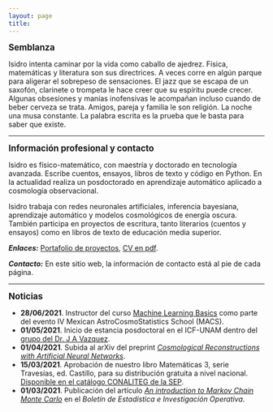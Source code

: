 ```yaml
---
layout: page
title: 
---
```


<span style="font-size:larger;">**Semblanza**</span>

Isidro intenta caminar por la vida como caballo de ajedrez. Física, matemáticas y literatura son sus directrices. A veces corre en algún parque para aligerar el sobrepeso de sensaciones. El jazz que se escapa de un saxofón, clarinete o trompeta le hace creer que su espíritu puede crecer. Algunas obsesiones y manías inofensivas le acompañan incluso cuando de beber cerveza se trata. Amigos, pareja y familia le son religión. La noche una musa constante. La palabra escrita es la prueba que le basta para saber que existe.
						
-------------------------------------------------------------
<span style="font-size:larger;">**Información profesional y contacto**</span>

Isidro es físico-matemático, con maestría y doctorado en tecnología avanzada. Escribe cuentos, ensayos, libros de texto y código en Python. En la actualidad realiza un posdoctorado en aprendizaje automático aplicado a cosmología observacional. 

Isidro trabaja con redes neuronales artificiales, inferencia bayesiana, aprendizaje automático y modelos cosmológicos de energía oscura. También participa en proyectos de escritura, tanto literarios (cuentos y ensayos) como en libros de texto de educación media superior. 

***Enlaces:*** [Portafolio de proyectos](portfolio.md), [CV en pdf](www.cv).

***Contacto:*** En este sitio web, la información de contacto está al pie de cada página. 

---------

<span style="font-size:larger;">**Noticias**</span>

- **28/06/2021**. Instructor del curso [Machine Learning Basics](https://github.com/igomezv/MACS_2021_ML_basics_neural_networks) como parte del evento IV Mexican AstroCosmoStatistics School (MACS).
- **01/05/2021**. Inicio de estancia posdoctoral en el ICF-UNAM dentro del [grupo del Dr. J A Vazquez](https://www.fis.unam.mx/~javazquez/index.html).
- **01/04/2021**. Subida al arXiv del preprint [*Cosmological Reconstructions with Artificial Neural Networks*](https://arxiv.org/abs/2104.00595).
- **15/03/2021**. Aprobación de nuestro libro Matemáticas 3, serie Travesías, ed. Castillo, para su distribución gratuita a nivel nacional. [Disponible en el catálogo CONALITEG de la SEP](https://secundaria.conaliteg.gob.mx/seleccion/content/common/detaLibro/detalleLibro.jsf?idLibro=697). 
- **01/03/2021**. Publicación del artículo [*An introduction to Markov Chain Monte Carlo*](https://www.researchgate.net/publication/350485874_An_introduction_to_Markov_Chain_Monte_Carlo) en el *Boletín de Estadística e Investigación Operativa*. 
